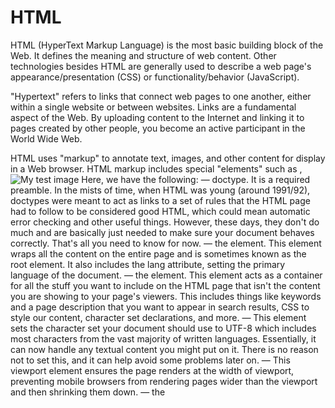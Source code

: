 # HTML

HTML (HyperText Markup Language) is the most basic building block of the Web. It defines the meaning and structure of web content. Other technologies besides HTML are generally used to describe a web page's appearance/presentation (CSS) or functionality/behavior (JavaScript).

"Hypertext" refers to links that connect web pages to one another, either within a single website or between websites. Links are a fundamental aspect of the Web. By uploading content to the Internet and linking it to pages created by other people, you become an active participant in the World Wide Web.

HTML uses "markup" to annotate text, images, and other content for display in a Web browser. HTML markup includes special "elements" such as <head>, <title>, <body>, <header>, <footer>, <article>, <section>, <p>, <div>, <span>, <img>, <aside>, <audio>, <canvas>, <datalist>, <details>, <embed>, <nav>, <search>, <output>, <progress>, <video>, <ul>, <ol>, <li> and many others.

An HTML element is set off from other text in a document by "tags", which consist of the element name surrounded by "<" and ">". The name of an element inside a tag is case-insensitive. That is, it can be written in uppercase, lowercase, or a mixture. For example, the <title> tag can be written as <Title>, <TITLE>, or in any other way. However, the convention and recommended practice is to write tags in lowercase.

The articles below can help you learn more about HTML.

HTML (HyperText Markup Language) is the code that is used to structure a web page and its content. For example, content could be structured within a set of paragraphs, a list of bulleted points, or using images and data tables. As the title suggests, this article will give you a basic understanding of HTML and its functions.

So what is HTML?
HTML is a markup language that defines the structure of your content. HTML consists of a series of elements, which you use to enclose, or wrap, different parts of the content to make it appear a certain way, or act a certain way. The enclosing tags can make a word or image hyperlink to somewhere else, can italicize words, can make the font bigger or smaller, and so on. For example, take the following line of content:

My cat is very grumpy
If we wanted the line to stand by itself, we could specify that it is a paragraph by enclosing it in paragraph tags:

HTML
Copy to Clipboard

<p>My cat is very grumpy</p>
Anatomy of an HTML element
Let's explore this paragraph element a bit further.

paragraph element including opening tag, content reading 'my cat is very grumpy', and a closing tag
The main parts of our element are as follows:

The opening tag: This consists of the name of the element (in this case, p), wrapped in opening and closing angle brackets. This states where the element begins or starts to take effect — in this case where the paragraph begins.
The closing tag: This is the same as the opening tag, except that it includes a forward slash before the element name. This states where the element ends — in this case where the paragraph ends. Failing to add a closing tag is one of the standard beginner errors and can lead to strange results.
The content: This is the content of the element, which in this case, is just text.
The element: The opening tag, the closing tag, and the content together comprise the element.
Elements can also have attributes that look like the following:

Paragraph opening tag with a class attribute highlighted: class=editor-note
Attributes contain extra information about the element that you don't want to appear in the actual content. Here, class is the attribute name and editor-note is the attribute value. The class attribute allows you to give the element a non-unique identifier that can be used to target it (and any other elements with the same class value) with style information and other things. Some attributes have no value, such as required.

Attributes that set a value always have:

A space between it and the element name (or the previous attribute, if the element already has one or more attributes).
The attribute name followed by an equal sign.
The attribute value wrapped by opening and closing quotation marks.
Note: Simple attribute values that don't contain ASCII whitespace (or any of the characters " ' ` = < >) can remain unquoted, but it is recommended that you quote all attribute values, as it makes the code more consistent and understandable.

Nesting elements
You can put elements inside other elements too — this is called nesting. If we wanted to state that our cat is very grumpy, we could wrap the word "very" in a <strong> element, which means that the word is to be strongly emphasized:

HTML
Copy to Clipboard

<p>My cat is <strong>very</strong> grumpy.</p>
You do however need to make sure that your elements are properly nested. In the example above, we opened the <p> element first, then the <strong> element; therefore, we have to close the <strong> element first, then the <p> element. The following is incorrect:

HTML
Copy to Clipboard

<p>My cat is <strong>very grumpy.</p></strong>
The elements have to open and close correctly so that they are clearly inside or outside one another. If they overlap as shown above, then your web browser will try to make the best guess at what you were trying to say, which can lead to unexpected results. So don't do it!

Void elements
Some elements have no content and are called void elements. Take the <img> element that we already have in our HTML page:

HTML
Copy to Clipboard
<img src="images/firefox-icon.png" alt="My test image" />
This contains two attributes, but there is no closing </img> tag and no inner content. This is because an image element doesn't wrap content to affect it. Its purpose is to embed an image in the HTML page in the place it appears.

Anatomy of an HTML document
That wraps up the basics of individual HTML elements, but they aren't handy on their own. Now we'll look at how individual elements are combined to form an entire HTML page. Let's revisit the code we put into our index.html example (which we first met in the Dealing with files article):

HTML
Copy to Clipboard

<!doctype html>
<html lang="en-US">
  <head>
    <meta charset="utf-8" />
    <meta name="viewport" content="width=device-width" />
    <title>My test page</title>
  </head>
  <body>
    <img src="images/firefox-icon.png" alt="My test image" />
  </body>
</html>
Here, we have the following:

<!DOCTYPE html> — doctype. It is a required preamble. In the mists of time, when HTML was young (around 1991/92), doctypes were meant to act as links to a set of rules that the HTML page had to follow to be considered good HTML, which could mean automatic error checking and other useful things. However, these days, they don't do much and are basically just needed to make sure your document behaves correctly. That's all you need to know for now.
<html></html> — the <html> element. This element wraps all the content on the entire page and is sometimes known as the root element. It also includes the lang attribute, setting the primary language of the document.
<head></head> — the <head> element. This element acts as a container for all the stuff you want to include on the HTML page that isn't the content you are showing to your page's viewers. This includes things like keywords and a page description that you want to appear in search results, CSS to style our content, character set declarations, and more.
<meta charset="utf-8"> — This element sets the character set your document should use to UTF-8 which includes most characters from the vast majority of written languages. Essentially, it can now handle any textual content you might put on it. There is no reason not to set this, and it can help avoid some problems later on.
<meta name="viewport" content="width=device-width"> — This viewport element ensures the page renders at the width of viewport, preventing mobile browsers from rendering pages wider than the viewport and then shrinking them down.
<title></title> — the <title> element. This sets the title of your page, which is the title that appears in the browser tab the page is loaded in. It is also used to describe the page when you bookmark/favorite it.
<body></body> — the <body> element. This contains all the content that you want to show to web users when they visit your page, whether that's text, images, videos, games, playable audio tracks, or whatever else.
Images
Let's turn our attention to the <img> element again:

HTML
Copy to Clipboard
<img src="images/firefox-icon.png" alt="My test image" />
As we said before, it embeds an image into our page in the position it appears. It does this via the src (source) attribute, which contains the path to our image file.

We have also included an alt (alternative) attribute. In the alt attribute, you specify descriptive text for users who cannot see the image, possibly because of the following reasons:

They are visually impaired. Users with significant visual impairments often use tools called screen readers to read out the alt text to them.
Something has gone wrong causing the image not to display. For example, try deliberately changing the path inside your src attribute to make it incorrect. If you save and reload the page, you should see something like this in place of the image:
The words: my test image
The keywords for alt text are "descriptive text". The alt text you write should provide the reader with enough information to have a good idea of what the image conveys. In this example, our current text of "My test image" is no good at all. A much better alternative for our Firefox logo would be "The Firefox logo: a flaming fox surrounding the Earth."

Try coming up with some better alt text for your image now.

Note: Find out more about accessibility in our accessibility learning module.

Marking up text
This section will cover some essential HTML elements you'll use for marking up the text.

Headings
Heading elements allow you to specify that certain parts of your content are headings — or subheadings. In the same way that a book has the main title, chapter titles, and subtitles, an HTML document can too. HTML contains 6 heading levels, <h1> - <h6>, although you'll commonly only use 3 to 4 at most:

HTML
Copy to Clipboard

<!-- 4 heading levels: -->
<h1>My main title</h1>
<h2>My top level heading</h2>
<h3>My subheading</h3>
<h4>My sub-subheading</h4>
Note: Anything in HTML between <!-- and --> is an HTML comment. The browser ignores comments as it renders the code. In other words, they are not visible on the page - just in the code. HTML comments are a way for you to write helpful notes about your code or logic.

Now try adding a suitable title to your HTML page just above your <img> element.

Note: You'll see that your heading level 1 has an implicit style. Don't use heading elements to make text bigger or bold, because they are used for accessibility and other reasons such as SEO. Try to create a meaningful sequence of headings on your pages, without skipping levels.

Paragraphs
As explained above, <p> elements are for containing paragraphs of text; you'll use these frequently when marking up regular text content:

HTML
Copy to Clipboard

<p>This is a single paragraph</p>
Add your sample text (you should have it from What will your website look like?) into one or a few paragraphs, placed directly below your <img> element.

Lists
A lot of the web's content is lists and HTML has special elements for these. Marking up lists always consists of at least 2 elements. The most common list types are ordered and unordered lists:

Unordered lists are for lists where the order of the items doesn't matter, such as a shopping list. These are wrapped in a <ul> element.
Ordered lists are for lists where the order of the items does matter, such as a recipe. These are wrapped in an <ol> element.
Each item inside the lists is put inside an <li> (list item) element.

For example, if we wanted to turn the part of the following paragraph fragment into a list

HTML
Copy to Clipboard

<p>
  At Mozilla, we're a global community of technologists, thinkers, and builders
  working together…
</p>
We could modify the markup to this

HTML
Copy to Clipboard

<p>At Mozilla, we're a global community of</p>

<ul>
  <li>technologists</li>
  <li>thinkers</li>
  <li>builders</li>
</ul>

<p>working together…</p>
Try adding an ordered or unordered list to your example page.

Links
Links are very important — they are what makes the web a web! To add a link, we need to use a simple element — <a> — "a" being the short form for "anchor". To make text within your paragraph into a link, follow these steps:

Choose some text. We chose the text "Mozilla Manifesto".
Wrap the text in an <a> element, as shown below:
HTML
Copy to Clipboard
<a>Mozilla Manifesto</a>
Give the <a> element an href attribute, as shown below:
HTML
Copy to Clipboard
<a href="">Mozilla Manifesto</a>
Fill in the value of this attribute with the web address that you want the link to:
HTML
Copy to Clipboard
<a href="https://www.mozilla.org/en-US/about/manifesto/">
Mozilla Manifesto
</a>
You might get unexpected results if you omit the https:// or http:// part, called the protocol, at the beginning of the web address. After making a link, click it to make sure it is sending you where you wanted it to.

Note: href might appear like a rather obscure choice for an attribute name at first. If you are having trouble remembering it, remember that it stands for hypertext reference.

Add a link to your page now, if you haven't already done so.

Conclusion
If you have followed all the instructions in this article, you should end up with a page that looks like the one below (you can also view it here):

A web page screenshot showing a Firefox logo, a heading saying Mozilla is cool, and two paragraphs of filler text
If you get stuck, you can always compare your work with our finished example code on GitHub.

Here, we have only really scratched the surface of HTML. To find out more, go to our Learning HTML topic.

**Attributes can be active as well as Boolean**
